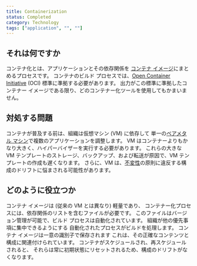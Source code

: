 ```yaml
---
title: Containerization
status: Completed
category: Technology
tags: ["application", "", ""]
---
```


## それは何ですか

コンテナ化とは、アプリケーションとその依存関係を [コンテナ イメージ](/container-image/)にまとめるプロセスです。
コンテナのビルド プロセスでは、[Open Container Initiative](https://opencontainers.org) (OCI) 標準に準拠する必要があります。
出力がこの標準に準拠したコンテナー イメージである限り、どのコンテナー化ツールを使用してもかまいません。

## 対処する問題

コンテナが普及する前は、組織は仮想マシン (VM) に依存して
単一の[ベアメタル マシン](/bare-metal-machine/)で複数のアプリケーションを調整します。
VM はコンテナーよりもかなり大きく、ハイパーバイザーを実行する必要があります。
これらの大きな VM テンプレートのストレージ、バックアップ、および転送が原因で、VM テンプレートの作成も遅くなります。
さらに、VM は、[不変性](/immutable-infrastructure/)の原則に違反する構成のドリフトに悩まされる可能性があります。

## どのように役立つか

コンテナ イメージは (従来の VM とは異なり) 軽量であり、
コンテナー化プロセスには、依存関係のリストを含むファイルが必要です。
このファイルはバージョン管理が可能で、ビルド プロセスは自動化されています。
組織が他の優先事項に集中できるようにする
自動化されたプロセスがビルドを処理します。
コンテナ イメージは一意の識別子で保存されます
これは、その正確なコンテンツと構成に関連付けられています。
コンテナがスケジュールされ、再スケジュールされると、
それらは常に初期状態にリセットされるため、構成のドリフトがなくなります。
